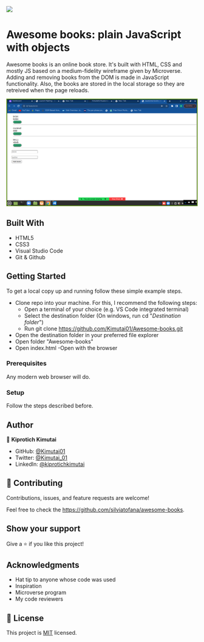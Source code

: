 ![](https://img.shields.io/badge/Microverse-blueviolet)

# Awesome books: plain JavaScript with objects

Awesome books is an online book store. It's built with HTML, CSS and mostly JS based on a medium-fidelity wireframe given by Microverse. Adding and removing books from the DOM is made in JavaScript functionality. Also, the books are stored in the local storage so they are retreived when the page reloads.

![screenshot](./awesomebooks.png)

## Built With

- HTML5
- CSS3
- Visual Studio Code
- Git & Github

## Getting Started

To get a local copy up and running follow these simple example steps.

- Clone repo into your machine. For this, I recommend the following steps:
  - Open a terminal of your choice (e.g. VS Code integrated terminal)
  - Select the destination folder (On windows, run cd "_Destination folder_")
  - Run git clone https://github.com/Kimutai01/Awesome-books.git
- Open the destination folder in your preferred file explorer
- Open folder "Awesome-books"
- Open index.html
  -Open with the browser

### Prerequisites

Any modern web browser will do.

### Setup

Follow the steps described before.

## Author

👤 **Kiprotich Kimutai**

- GitHub: [@Kimutai01](https://github.com/Kimutai01)
- Twitter: [@Kimutai_01](https://twitter.com/Kimutai_01?s=09)
- LinkedIn: [@kiprotichkimutai](https://www.linkedin.com/m/in/kimutai-kiprotich-1b5045216)

## 🤝 Contributing

Contributions, issues, and feature requests are welcome!

Feel free to check the https://github.com/silviatofana/awesome-books.

## Show your support

Give a ⭐️ if you like this project!

## Acknowledgments

- Hat tip to anyone whose code was used
- Inspiration
- Microverse program
- My code reviewers

## 📝 License

This project is [MIT](./MIT.md) licensed.
